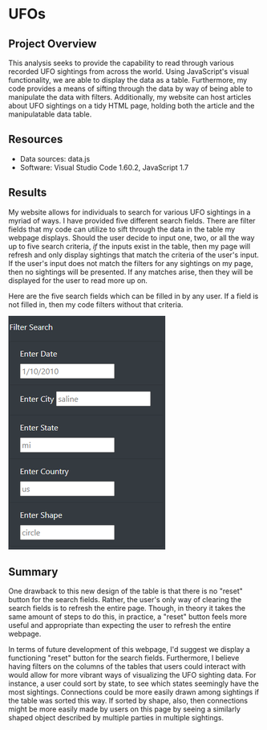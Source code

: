 # UFOs

## Project Overview
This analysis seeks to provide the capability to read through various recorded UFO sightings from across the world. Using JavaScript's visual functionality, we are able to display the data as a table. Furthermore, my code provides a means of sifting through the data by way of being able to manipulate the data with filters. Additionally, my website can host articles about UFO sightings on a tidy HTML page, holding both the article and the manipulatable data table.

## Resources
- Data sources: data.js
- Software: Visual Studio Code 1.60.2, JavaScript 1.7

## Results
My website allows for individuals to search for various UFO sightings in a myriad of ways. I have provided five different search fields. There are filter fields that my code can utilize to sift through the data in the table my webpage displays. Should the user decide to input one, two, or all the way up to five search criteria, *if* the inputs exist in the table, then my page will refresh and only display sightings that match the criteria of the user's input. If the user's input does not match the filters for any sightings on my page, then no sightings will be presented. If any matches arise, then they will be displayed for the user to read more up on.

Here are the five search fields which can be filled in by any user. If a field is not filled in, then my code filters without that criteria.

![Five Filters](Resources/five_filters.png)

## Summary
One drawback to this new design of the table is that there is no "reset" button for the search fields. Rather, the user's only way of clearing the search fields is to refresh the entire page. Though, in theory it takes the same amount of steps to do this, in practice, a "reset" button feels more useful and appropriate than expecting the user to refresh the entire webpage. 

In terms of future development of this webpage, I'd suggest we display a functioning "reset" button for the search fields. Furthermore, I believe having filters on the columns of the tables that users could interact with would allow for more vibrant ways of visualizing the UFO sighting data. For instance, a user could sort by state, to see which states seemingly have the most sightings. Connections could be more easily drawn among sightings if the table was sorted this way. If sorted by shape, also, then connections might be more easily made by users on this page by seeing a similarly shaped object described by multiple parties in multiple sightings.
